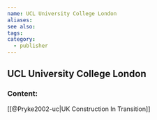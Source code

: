 ```yaml
---
name: UCL University College London
aliases:
see also:
tags:
category:
  - publisher
---
```


## UCL University College London

### Content:
[[@Pryke2002-uc|UK Construction In Transition]]